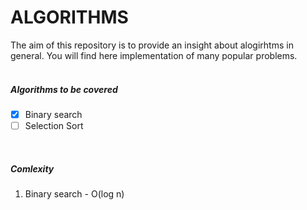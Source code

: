 # ALGORITHMS

The aim of this repository is to provide an insight about alogirhtms in general.
You will find here implementation of many popular problems.
<br/><br/>

##### Algorithms to be covered
- [X] Binary search
- [ ] Selection Sort
<br/>

##### Comlexity

1. Binary search - O(log n)

